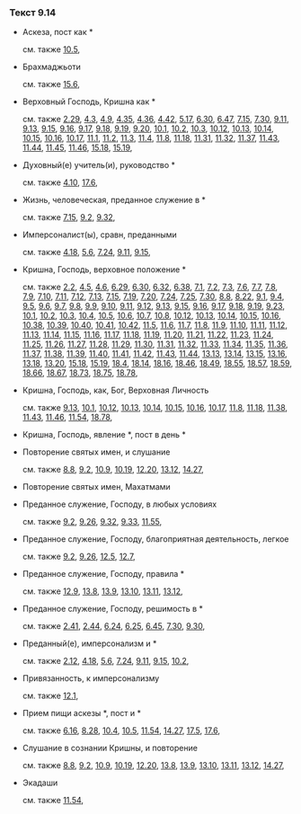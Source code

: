 ### Текст 9.14
	
- Аскеза, пост как \*

	см. также  [10.5](../10/1005.md), 
	
- Брахмаджьоти

	см. также  [15.6](../15/1506.md), 
	
- Верховный Господь, Кришна как \*

	см. также  [2.29](../02/0229.md),  [4.3](../04/0403.md),  [4.9](../04/0409.md),  [4.35](../04/0435.md),  [4.36](../04/0436.md),  [4.42](../04/0442.md),  [5.17](../05/0517.md),  [6.30](../06/0630.md),  [6.47](../06/0647.md),  [7.15](../07/0715.md),  [7.30](../07/0730.md),  [9.11](../09/0911.md),  [9.13](../09/0913.md),  [9.15](../09/0915.md),  [9.16](../09/0916.md),  [9.17](../09/0917.md),  [9.18](../09/0918.md),  [9.19](../09/0919.md),  [9.20](../09/0920.md),  [10.1](../10/1001.md),  [10.2](../10/1002.md),  [10.3](../10/1003.md),  [10.12](../10/1012.md),  [10.13](../10/1013.md),  [10.14](../10/1014.md),  [10.15](../10/1015.md),  [10.16](../10/1016.md),  [10.17](../10/1017.md),  [11.1](../11/1101.md),  [11.2](../11/1102.md),  [11.3](../11/1103.md),  [11.4](../11/1104.md),  [11.8](../11/1108.md),  [11.18](../11/1118.md),  [11.31](../11/1131.md),  [11.32](../11/1132.md),  [11.37](../11/1137.md),  [11.43](../11/1143.md),  [11.44](../11/1144.md),  [11.45](../11/1145.md),  [11.46](../11/1146.md),  [15.18](../15/1518.md),  [15.19](../15/1519.md), 
	
- Духовный(е) учитель(и), руководство \*

	см. также  [4.10](../04/0410.md),  [17.6](../17/1706.md), 
	
- Жизнь, человеческая, преданное служение в \*

	см. также  [7.15](../07/0715.md),  [9.2](../09/0902.md),  [9.32](../09/0932.md), 
	
- Имперсоналист(ы), сравн, преданными

	см. также  [4.18](../04/0418.md),  [5.6](../05/0506.md),  [7.24](../07/0724.md),  [9.11](../09/0911.md),  [9.15](../09/0915.md), 
	
- Кришна, Господь, верховное положение \*

	см. также  [2.2](../02/0202.md),  [4.5](../04/0405.md),  [4.6](../04/0406.md),  [6.29](../06/0629.md),  [6.30](../06/0630.md),  [6.32](../06/0632.md),  [6.38](../06/0638.md),  [7.1](../07/0701.md),  [7.2](../07/0702.md),  [7.3](../07/0703.md),  [7.6](../07/0706.md),  [7.7](../07/0707.md),  [7.8](../07/0708.md),  [7.9](../07/0709.md),  [7.10](../07/0710.md),  [7.11](../07/0711.md),  [7.12](../07/0712.md),  [7.13](../07/0713.md),  [7.15](../07/0715.md),  [7.19](../07/0719.md),  [7.20](../07/0720.md),  [7.24](../07/0724.md),  [7.25](../07/0725.md),  [7.30](../07/0730.md),  [8.8](../08/0808.md),  [8.22](../08/0822.md),  [9.1](../09/0901.md),  [9.4](../09/0904.md),  [9.5](../09/0905.md),  [9.6](../09/0906.md),  [9.7](../09/0907.md),  [9.8](../09/0908.md),  [9.9](../09/0909.md),  [9.10](../09/0910.md),  [9.11](../09/0911.md),  [9.12](../09/0912.md),  [9.13](../09/0913.md),  [9.15](../09/0915.md),  [9.16](../09/0916.md),  [9.17](../09/0917.md),  [9.18](../09/0918.md),  [9.19](../09/0919.md),  [9.23](../09/0923.md),  [10.1](../10/1001.md),  [10.2](../10/1002.md),  [10.3](../10/1003.md),  [10.4](../10/1004.md),  [10.5](../10/1005.md),  [10.6](../10/1006.md),  [10.7](../10/1007.md),  [10.8](../10/1008.md),  [10.12](../10/1012.md),  [10.13](../10/1013.md),  [10.14](../10/1014.md),  [10.15](../10/1015.md),  [10.16](../10/1016.md),  [10.38](../10/1038.md),  [10.39](../10/1039.md),  [10.40](../10/1040.md),  [10.41](../10/1041.md),  [10.42](../10/1042.md),  [11.5](../11/1105.md),  [11.6](../11/1106.md),  [11.7](../11/1107.md),  [11.8](../11/1108.md),  [11.9](../11/1109.md),  [11.10](../11/1110.md),  [11.11](../11/1111.md),  [11.12](../11/1112.md),  [11.13](../11/1113.md),  [11.14](../11/1114.md),  [11.15](../11/1115.md),  [11.16](../11/1116.md),  [11.17](../11/1117.md),  [11.18](../11/1118.md),  [11.19](../11/1119.md),  [11.20](../11/1120.md),  [11.21](../11/1121.md),  [11.22](../11/1122.md),  [11.23](../11/1123.md),  [11.24](../11/1124.md),  [11.25](../11/1125.md),  [11.26](../11/1126.md),  [11.27](../11/1127.md),  [11.28](../11/1128.md),  [11.29](../11/1129.md),  [11.30](../11/1130.md),  [11.31](../11/1131.md),  [11.32](../11/1132.md),  [11.33](../11/1133.md),  [11.34](../11/1134.md),  [11.35](../11/1135.md),  [11.36](../11/1136.md),  [11.37](../11/1137.md),  [11.38](../11/1138.md),  [11.39](../11/1139.md),  [11.40](../11/1140.md),  [11.41](../11/1141.md),  [11.42](../11/1142.md),  [11.43](../11/1143.md),  [11.44](../11/1144.md),  [13.13](../13/1313.md),  [13.14](../13/1314.md),  [13.15](../13/1315.md),  [13.16](../13/1316.md),  [13.18](../13/1318.md),  [13.20](../13/1320.md),  [15.18](../15/1518.md),  [15.19](../15/1519.md),  [18.4](../18/1804.md),  [18.14](../18/1814.md),  [18.16](../18/1816.md),  [18.46](../18/1846.md),  [18.49](../18/1849.md),  [18.55](../18/1855.md),  [18.57](../18/1857.md),  [18.59](../18/1859.md),  [18.66](../18/1866.md),  [18.67](../18/1867.md),  [18.73](../18/1873.md),  [18.75](../18/1875.md),  [18.78](../18/1878.md), 
	
- Кришна, Господь, как, Бог, Верховная Личность

	см. также  [9.13](../09/0913.md),  [10.1](../10/1001.md),  [10.12](../10/1012.md),  [10.13](../10/1013.md),  [10.14](../10/1014.md),  [10.15](../10/1015.md),  [10.16](../10/1016.md),  [10.17](../10/1017.md),  [11.8](../11/1108.md),  [11.18](../11/1118.md),  [11.38](../11/1138.md),  [11.43](../11/1143.md),  [11.46](../11/1146.md),  [11.54](../11/1154.md),  [18.78](../18/1878.md), 
	
- Кришна, Господь, явление \*, пост в день \*

	
- Повторение святых имен, и слушание

	см. также  [8.8](../08/0808.md),  [9.2](../09/0902.md),  [10.9](../10/1009.md),  [10.19](../10/1019.md),  [12.20](../12/1220.md),  [13.12](../13/1312.md),  [14.27](../14/1427.md), 
	
- Повторение святых имен, Махатмами

	
- Преданное служение, Господу, в любых условиях

	см. также  [9.2](../09/0902.md),  [9.26](../09/0926.md),  [9.32](../09/0932.md),  [9.33](../09/0933.md),  [11.55](../11/1155.md), 
	
- Преданное служение, Господу, благоприятная деятельность, легкое

	см. также  [9.2](../09/0902.md),  [9.26](../09/0926.md),  [12.5](../12/1205.md),  [12.7](../12/1207.md), 
	
- Преданное служение, Господу, правила \*

	см. также  [12.9](../12/1209.md),  [13.8](../13/1308.md),  [13.9](../13/1309.md),  [13.10](../13/1310.md),  [13.11](../13/1311.md),  [13.12](../13/1312.md), 
	
- Преданное служение, Господу, решимость в \*

	см. также  [2.41](../02/0241.md),  [2.44](../02/0244.md),  [6.24](../06/0624.md),  [6.25](../06/0625.md),  [6.45](../06/0645.md),  [7.30](../07/0730.md),  [9.30](../09/0930.md), 
	
- Преданный(е), имперсонализм и \*

	см. также  [2.12](../02/0212.md),  [4.18](../04/0418.md),  [5.6](../05/0506.md),  [7.24](../07/0724.md),  [9.11](../09/0911.md),  [9.15](../09/0915.md),  [10.2](../10/1002.md), 
	
- Привязанность, к имперсонализму

	см. также  [12.1](../12/1201.md), 
	
- Прием пищи аскезы \*, пост и \*

	см. также  [6.16](../06/0616.md),  [8.28](../08/0828.md),  [10.4](../10/1004.md),  [10.5](../10/1005.md),  [11.54](../11/1154.md),  [14.27](../14/1427.md),  [17.5](../17/1705.md),  [17.6](../17/1706.md), 
	
- Слушание в сознании Кришны, и повторение

	см. также  [8.8](../08/0808.md),  [9.2](../09/0902.md),  [10.9](../10/1009.md),  [10.19](../10/1019.md),  [12.20](../12/1220.md),  [13.8](../13/1308.md),  [13.9](../13/1309.md),  [13.10](../13/1310.md),  [13.11](../13/1311.md),  [13.12](../13/1312.md),  [14.27](../14/1427.md), 
	
- Экадаши

	см. также  [11.54](../11/1154.md), 
